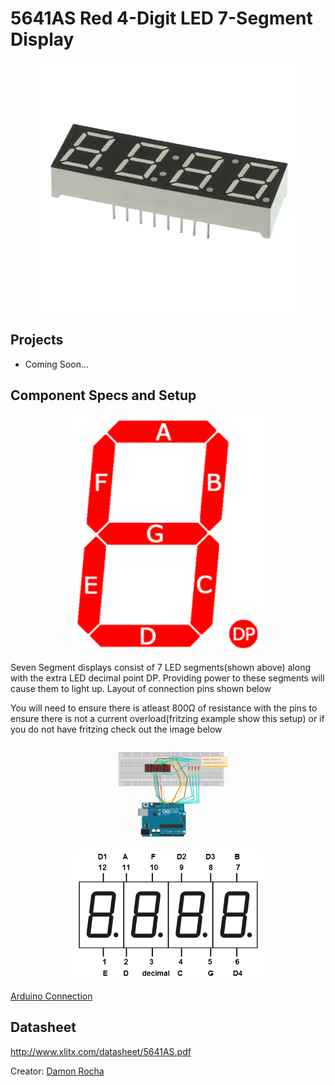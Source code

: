 # 5641AS Red 4-Digit LED 7-Segment Display
<p align="center">
<img src="./Pictures/5641AS_Red_4-Digit_LED_7-Segment Display.png" width="400">
</p>

## Projects

* Coming Soon...

## Component Specs and Setup
<p align="center">
    <img src="./Pictures/7-Segment_Display_Segment_Layout.png" width="300">
</p>
<p>Seven Segment displays consist of 7 LED segments(shown above) along with the extra LED decimal point DP. Providing power to these segments will cause them to light up. Layout of connection pins shown below</p>
<p>You will need to ensure there is atleast 800Ω of resistance with the pins to ensure there is not a current overload(fritzing example show this setup) or if you do not have fritzing check out the image below</p>
<p align="center">
    <img src="./Pictures/5641ASConnectionSchema.png" width="200"/>
</p>
<p align="center">
    <img src="./Pictures/4-digit_7-Segment_LED_pinout.png" width="300">
</p>

[Arduino Connection](./FritzingParts/5641AS_Arduino_Connection.fzz)

## Datasheet
http://www.xlitx.com/datasheet/5641AS.pdf

Creator: [Damon Rocha](http://github.com/dmarcr1997)